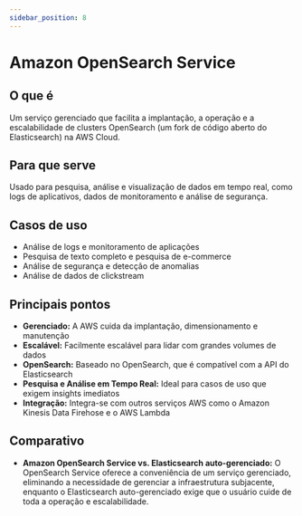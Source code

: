 ```yaml
---
sidebar_position: 8
---
```


# Amazon OpenSearch Service

## O que é
Um serviço gerenciado que facilita a implantação, a operação e a escalabilidade de clusters OpenSearch (um fork de código aberto do Elasticsearch) na AWS Cloud.

## Para que serve
Usado para pesquisa, análise e visualização de dados em tempo real, como logs de aplicativos, dados de monitoramento e análise de segurança.

## Casos de uso
- Análise de logs e monitoramento de aplicações
- Pesquisa de texto completo e pesquisa de e-commerce
- Análise de segurança e detecção de anomalias
- Análise de dados de clickstream

## Principais pontos
- **Gerenciado:** A AWS cuida da implantação, dimensionamento e manutenção
- **Escalável:** Facilmente escalável para lidar com grandes volumes de dados
- **OpenSearch:** Baseado no OpenSearch, que é compatível com a API do Elasticsearch
- **Pesquisa e Análise em Tempo Real:** Ideal para casos de uso que exigem insights imediatos
- **Integração:** Integra-se com outros serviços AWS como o Amazon Kinesis Data Firehose e o AWS Lambda

## Comparativo
- **Amazon OpenSearch Service vs. Elasticsearch auto-gerenciado:** O OpenSearch Service oferece a conveniência de um serviço gerenciado, eliminando a necessidade de gerenciar a infraestrutura subjacente, enquanto o Elasticsearch auto-gerenciado exige que o usuário cuide de toda a operação e escalabilidade. 